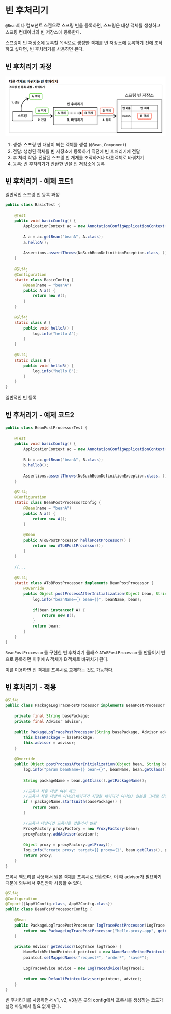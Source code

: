 # 빈 후처리기

`@Bean`이나 컴포넌트 스캔으로 스프링 빈을 등록하면, 스프링은 대상 객체를 생성하고 스프링 컨테이너의 빈 저장소에 등록한다.

스프링이 빈 저장소에 등록할 목적으로 생성한 객체를 빈 저장소에 등록하기 전에 조작하고 싶다면, 빈 후처리기를 사용하면 된다.

## 빈 후처리기 과정

![image2](../image/img2.PNG)

1. 생성: 스프링 빈 대상이 되는 객체를 생성 (`@Bean`, `Component`)
2. 전달: 생성된 객체를 빈 저장소에 등록하기 직전에 빈 후처리기에 전달
3. 후 처리 작업: 전달된 스프링 빈 개게를 조작하거나 다른객체로 바꿔치기
4. 등록: 빈 후처리기가 반환한 빈을 빈 저장소에 등록

## 빈 후처리기 - 예제 코드1

일반적인 스프링 빈 등록 과정

```java
public class BasicTest {

    @Test
    public void basicConfig() {
        ApplicationContext ac = new AnnotationConfigApplicationContext(BasicConfig.class);

        A a = ac.getBean("beanA", A.class);
        a.helloA();

        Assertions.assertThrows(NoSuchBeanDefinitionException.class, () -> ac.getBean(B.class));
    }

    @Slf4j
    @Configuration
    static class BasicConfig {
        @Bean(name = "beanA")
        public A a() {
            return new A();
        }
    }

    @Slf4j
    static class A {
        public void helloA() {
            log.info("hello A");
        }
    }

    @Slf4j
    static class B {
        public void helloB() {
            log.info("hello B");
        }
    }
}
```

일반적인 빈 등록

## 빈 후처리기 - 예제 코드2

```java
public class BeanPostProcessorTest {

    @Test
    public void basicConfig() {
        ApplicationContext ac = new AnnotationConfigApplicationContext(BeanPostProcessorConfig.class);

        B b = ac.getBean("beanA", B.class);
        b.helloB();

        Assertions.assertThrows(NoSuchBeanDefinitionException.class, () -> ac.getBean(A.class));
    }

    @Slf4j
    @Configuration
    static class BeanPostProcessorConfig {
        @Bean(name = "beanA")
        public A a() {
            return new A();
        }

        @Bean
        public AToBPostProcessor helloPostProcessor() {
            return new AToBPostProcessor();
        }
    }

    //...
    
    @Slf4j
    static class AToBPostProcessor implements BeanPostProcessor {
        @Override
        public Object postProcessAfterInitialization(Object bean, String beanName) throws BeansException {
            log.info("beanName={} bean={}", beanName, bean);

            if(bean instanceof A) {
                return new B();
            }
            return bean;
        }
    }
}
```

`BeanPostProcessor`를 구현한 빈 후처리기 클래스 `AToBPostProcessor`를 만들어서 빈으로 등록하면 이후에 A 객체가 B 객체로 바꿔치기 된다.

이를 이용하면 빈 객체를 프록시로 교체하는 것도 가능하다.


## 빈 후처리기 - 적용

```java
@Slf4j
public class PackageLogTracePostProcessor implements BeanPostProcessor {

    private final String basePackage;
    private final Advisor advisor;

    public PackageLogTracePostProcessor(String basePackage, Advisor advisor) {
        this.basePackage = basePackage;
        this.advisor = advisor;
    }

    @Override
    public Object postProcessAfterInitialization(Object bean, String beanName) throws BeansException {
        log.info("param beanName={} bean={}", beanName, bean.getClass());

        String packageName = bean.getClass().getPackageName();

        //프록시 적용 대상 여부 체크
        //프록시 적용 대상이 아니면(패키지가 지정한 패키지가 아니면) 원본을 그대로 진행
        if (!packageName.startsWith(basePackage)) {
            return bean;
        }

        //프록시 대상이면 프록시를 만들어서 반환
        ProxyFactory proxyFactory = new ProxyFactory(bean);
        proxyFactory.addAdvisor(advisor);

        Object proxy = proxyFactory.getProxy();
        log.info("create proxy: target={} proxy={}", bean.getClass(), proxy.getClass());
        return proxy;
    }
}
```

프록시 팩토리를 사용해서 원본 객체를 프록시로 변환한다. 이 때 advisor가 필요하기 때문에 외부에서 주입받아 사용할 수 있다.

```java
@Slf4j
@Configuration
@Import({AppV1Config.class, AppV2Config.class})
public class BeanPostProcessorConfig {

    @Bean
    public PackageLogTracePostProcessor logTracePostProcessor(LogTrace logTrace) {
        return new PackageLogTracePostProcessor("hello.proxy.app", getAdvisor(logTrace));
    }

    private Advisor getAdvisor(LogTrace logTrace) {
        NameMatchMethodPointcut pointcut = new NameMatchMethodPointcut();
        pointcut.setMappedNames("request*", "order*", "save*");

        LogTraceAdvice advice = new LogTraceAdvice(logTrace);

        return new DefaultPointcutAdvisor(pointcut, advice);
    }
}
```

빈 후처리기를 사용하면서 v1, v2, v3같은 곳의 config에서 프록시를 생성하는 코드가 설정 파일에서 필요 없게 된다.

